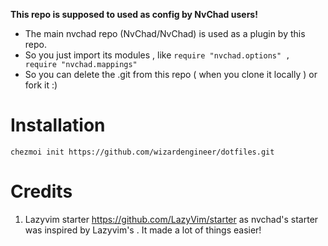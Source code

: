 **This repo is supposed to used as config by NvChad users!**

- The main nvchad repo (NvChad/NvChad) is used as a plugin by this repo.
- So you just import its modules , like `require "nvchad.options" , require "nvchad.mappings"`
- So you can delete the .git from this repo ( when you clone it locally ) or fork it :)

# Installation 
```
chezmoi init https://github.com/wizardengineer/dotfiles.git
```

# Credits

1) Lazyvim starter https://github.com/LazyVim/starter as nvchad's starter was inspired by Lazyvim's . It made a lot of things easier!
